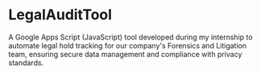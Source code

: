 # LegalAuditTool
A Google Apps Script (JavaScript) tool developed during my internship to automate legal hold tracking for our company's Forensics and Litigation team, ensuring secure data management and compliance with privacy standards.
